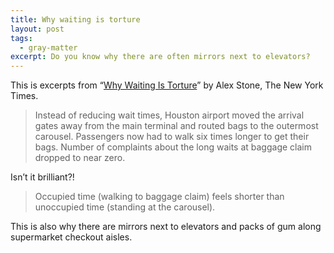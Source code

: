 ```yaml
---
title: Why waiting is torture
layout: post
tags:
  - gray-matter
excerpt: Do you know why there are often mirrors next to elevators?
---
```


This is excerpts from “[Why Waiting Is Torture](http://www.nytimes.com/2012/08/19/opinion/sunday/why-waiting-in-line-is-torture.html)” by Alex Stone, The New York Times.

> Instead of reducing wait times, Houston airport moved the arrival gates away
> from the main terminal and routed bags to the outermost carousel. Passengers now
> had to walk six times longer to get their bags. Number of complaints about the long waits
> at baggage claim dropped to near zero.

Isn’t it brilliant?!

> Occupied time (walking to baggage claim) feels shorter than unoccupied time (standing at the carousel).

This is also why there are mirrors next to elevators and packs of gum along supermarket checkout aisles.
